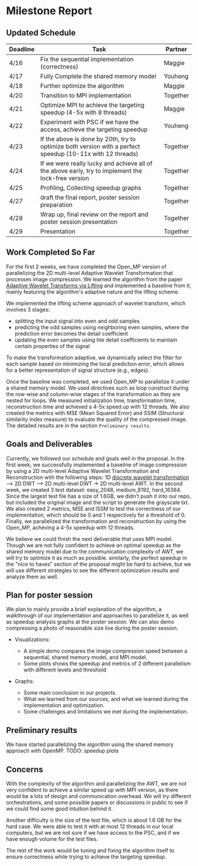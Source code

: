 # Milestone Report


## Updated Schedule

| Deadline | Task | Partner |
|------|------|---------|
|4/16| Fix the sequential implementation (correctness) | Maggie |
|4/17| Fully Complete the shared memory model | Youheng |
|4/18| Further optimize the algorithm | Maggie |
|4/20| Transition to MPI implementation| Together |
|4/21| Optimize MPI to achieve the targeting speedup (4-5x with 8 threads) | Maggie |
|4/22| Experiment with PSC if we have the access, achieve the targeting speedup | Youheng |
|4/23| If the above is done by 20th, try to optimize both version with a perfect speedup (10-11x with 12 threads)| Together |
|4/24| If we were really lucky and achieve all of the above early, try to implement the lock-free version | Together |
|4/25| Profiling, Collecting speedup graphs | Together |
|4/27| draft the final report, poster session preparation | Together |
|4/28| Wrap up, final review on the report and poster session presentation | Together |
|4/29| Presentation | Together |


## Work Completed So Far

For the first 2 weeks, we have completed the Open_MP version of parallelizing the 2D multi-level Adaptive Wavelet Transformation that processes image compression. We learned the algorithm from the paper [Adaptive Wavelet Transforms via Lifting](https://apps.dtic.mil/sti/tr/pdf/ADA372394.pdf) and implemented a baseline from it, mainly featuring the algorithm's adaptive nature and the lifting scheme.

We implemented the lifting scheme approach of wavelet transform, which involves 3 stages: 
- splitting the input signal into even and odd samples
- predicting the odd samples using neighboring even samples, where the prediction error becomes the detail coefficient
- updating the even samples using hte detail coefficients to maintain certain properties of the signal

To make the transformation adaptive, we dynamically select the filter for each sample based on minimizing the local prediction error, which allows for a better representation of signal structure (e.g., edges).

Once the baseline was completed, we used Open_MP to parallelize it under a shared memory model. We used directives such as loop construct during the row-wise and column-wise stages of the transformation as they are nested for loops. We measured initialization time, transformation time, reconstruction time and achieved a 4-5x speed up with 12 threads. We also created the metrics with MSE (Mean Squared Error) and SSIM (Structural similarity index measure) to evaluate the quality of the compressed image. The detailed results are in the section `Preliminary results`.

## Goals and Deliverables

Currently, we followed our schedule and goals well in the proposal. In the first week, we successfully implemented a baseline of image compression by using a 2D multi-level Adaptive Wavelet Transformation and Reconstruction with the following steps: 1D [discrete wavelet transformation](https://en.wikipedia.org/wiki/Discrete_wavelet_transform) --> 2D DWT --> 2D multi-level DWT -> 2D multi-level AWT.
In the second week, we created 3 test dataset: easy_2048, medium_8192, hard_16384. Since the largest test file has a size of 1.6GB, we didn't push it into our repo, but included the original image and the script to generate the grayscale txt. We also created 2 metrics, MSE and ISSM to test the correctness of our implementation, which should be 0 and 1 respectively for a threshold of 0. Finally, we parallelized the transformation and reconstruction by using the Open_MP, acheving a 4-5x speedup with 12 threads.

We believe we could finish the next deliverable that uses MPI model. Though we are not fully confident to achieve an optimal speedup as the shared memory model due to the communication complexity of AWT, we will try to optimize it as much as possible. similarly, the perfect speedup in the "nice to haves" section of the proposal might be hard to achieve, but we will use different strategies to see the different optimization results and analyze them as well.


## Plan for poster session

We plan to mainly provide a brief explanation of the algorithm, a walkthrough of our implementation and approaches to parallelize it, as well as speedup analysis graphs at the poster session. We can also demo compressing a photo of reasonable size live during the poster session.

- Visualizations:
    - A simple demo compares the image compression speed between a sequential, shared memory model, and MPI model.
    - Some plots shows the speedup and metrics of 2 different parallelism with different levels and threshold

- Graphs:
    - Some main conclusion in our projects.
    - What we learned from our sources, and what we learned during the implementation and optimization.
    - Some challenges and limitations we met during the implementation.

## Preliminary results
We have started parallelizing the algorithm using the shared memory approach with OpenMP.
TODO: speedup plots


## Concerns

With the complexity of the algorithm and parallelizing the AWT, we are not very confident to achieve a similar speed up with MPI version, as there would be a lots of design and communication overhead. We will try different orchestrations, and some possible papers or discussions in public to see if we could find some good intuition behind it.

Another difficulty is the size of the test file, which is about 1.6 GB for the hard case. We were able to test it with at most 12 threads in our local computers, but we are not sure if we have access to the PSC, and if we have enough volume for the test files.

The rest of the work would be tuning and fixing the algorithm itself to ensure correctness while trying to achieve the targeting speedup.
